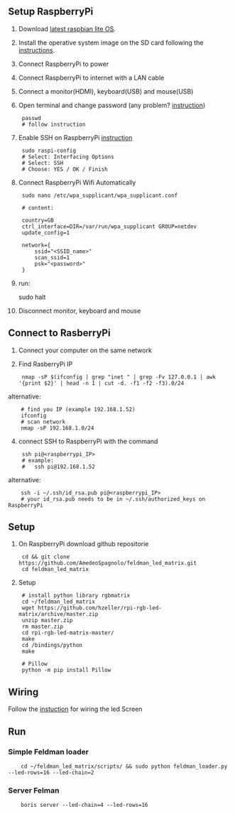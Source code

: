 ## Setup RaspberryPi

1) Download
[latest raspbian lite OS](https://downloads.raspberrypi.org/raspbian_lite_latest).

2) Install the operative system image on the SD card following the [instructions](https://www.raspberrypi.org/documentation/installation/installing-images/mac.md).

3) Connect RaspberryPi to power

4) Connect RaspberryPi to internet with a LAN cable

5) Connect a monitor(HDMI), keyboard(USB) and mouse(USB)

5) Open terminal and change password (any problem? [instruction](https://www.raspberrypi.org/documentation/linux/usage/users.md))

		passwd
		# follow instruction

6) Enable SSH on RaspberryPi [instruction](https://www.raspberrypi.org/documentation/remote-access/ssh/)

		sudo raspi-config
		# Select: Interfacing Options
		# Select: SSH
		# Choose: YES / OK / Finish

7) Connect RaspberryPi Wifi Automatically

		sudo nano /etc/wpa_supplicant/wpa_supplicant.conf

		# content:

		country=GB
		ctrl_interface=DIR=/var/run/wpa_supplicant GROUP=netdev
		update_config=1

		network={
        	ssid="<SSID_name>"
        	scan_ssid=1
        	psk="<password>"
		}

8) run:

	sudo halt

9) Disconnect monitor, keyboard and mouse

## Connect to RasberryPi

1) Connect your computer on the same network

2) Find RasberryPi IP

		nmap -sP $(ifconfig | grep "inet " | grep -Fv 127.0.0.1 | awk '{print $2}' | head -n 1 | cut -d. -f1 -f2 -f3).0/24

alternative:

		# find you IP (example 192.168.1.52)
		ifconfig
		# scan network
		nmap -sP 192.168.1.0/24

4) connect SSH to RaspberryPi with the command

		ssh pi@<raspberrypi_IP>
		# example:
		#	ssh pi@192.168.1.52

alternative:

		ssh -i ~/.ssh/id_rsa.pub pi@<raspberrypi_IP>
		# your id_rsa.pub needs to be in ~/.ssh/authorized_keys on RaspberryPi

## Setup

1) On RaspberryPi download github repositorie

		cd && git clone https://github.com/AmedeoSpagnolo/feldman_led_matrix.git
		cd feldman_led_matrix

9) Setup

		# install python library rgbmatrix
		cd ~/feldman_led_matrix
		wget https://github.com/hzeller/rpi-rgb-led-matrix/archive/master.zip
		unzip master.zip
		rm master.zip
		cd rpi-rgb-led-matrix-master/
		make
		cd /bindings/python
		make

		# Pillow
		python -m pip install Pillow

## Wiring

Follow the [instuction](http://google.com) for wiring the led Screen

## Run

### Simple Feldman loader

		cd ~/feldman_led_matrix/scripts/ && sudo python feldman_loader.py --led-rows=16 --led-chain=2

### Server Felman

		boris server --led-chain=4 --led-rows=16
